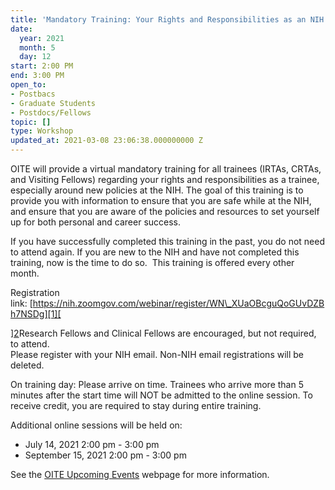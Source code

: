 ```yaml
---
title: 'Mandatory Training: Your Rights and Responsibilities as an NIH Trainee'
date:
  year: 2021
  month: 5
  day: 12
start: 2:00 PM
end: 3:00 PM
open_to:
- Postbacs
- Graduate Students
- Postdocs/Fellows
topic: []
type: Workshop
updated_at: 2021-03-08 23:06:38.000000000 Z
---
```

OITE will provide a virtual mandatory training for all trainees (IRTAs,
CRTAs, and Visiting Fellows) regarding your rights and responsibilities
as a trainee, especially around new policies at the NIH. The goal of
this training is to provide you with information to ensure that you are
safe while at the NIH, and ensure that you are aware of the policies and
resources to set yourself up for both personal and career success. 

If you have successfully completed this training in the past, you do not
need to attend again. If you are new to the NIH and have not completed
this training, now is the time to do so.  This training is offered every
other month. 

Registration
link: [https://nih.zoomgov.com/webinar/register/WN\_XUaOBcguQoGUvDZBh7NSDg][1][

][2]Research Fellows and Clinical Fellows are encouraged, but not
required, to attend.  
Please register with your NIH email. Non-NIH email registrations will be
deleted. 

On training day: Please arrive on time. Trainees who arrive more than 5
minutes after the start time will NOT be admitted to the online session.
To receive credit, you are required to stay during entire training. 

Additional online sessions will be held on:

* July 14, 2021 2:00 pm - 3:00 pm 
* September 15, 2021 2:00 pm - 3:00 pm 

See the [OITE Upcoming Events][3] webpage for more information.  



[1]: https://nih.zoomgov.com/webinar/register/WN_XUaOBcguQoGUvDZBh7NSDg
[2]: https://nih.zoomgov.com/webinar/register/WN_Idem9zCeTCerjlfLOKYT_A
[3]: https://www.training.nih.gov/events/upcoming
